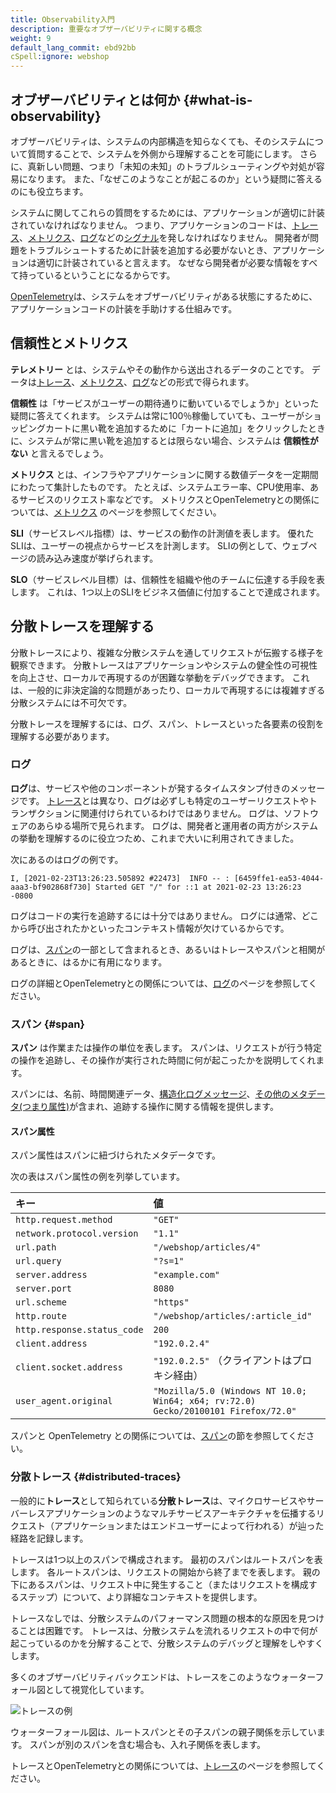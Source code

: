 ```yaml
---
title: Observability入門
description: 重要なオブザーバビリティに関する概念
weight: 9
default_lang_commit: ebd92bb
cSpell:ignore: webshop
---
```


## オブザーバビリティとは何か {#what-is-observability}

オブザーバビリティは、システムの内部構造を知らなくても、そのシステムについて質問することで、システムを外側から理解することを可能にします。
さらに、真新しい問題、つまり「未知の未知」のトラブルシューティングや対処が容易になります。
また、「なぜこのようなことが起こるのか」という疑問に答えるのにも役立ちます。

システムに関してこれらの質問をするためには、アプリケーションが適切に計装されていなければなりません。
つまり、アプリケーションのコードは、[トレース](/docs/concepts/signals/traces/)、[メトリクス](/docs/concepts/signals/metrics/)、[ログ](/docs/concepts/signals/logs/)などの[シグナル](/docs/concepts/signals/)を発しなければなりません。
開発者が問題をトラブルシュートするために計装を追加する必要がないとき、アプリケーションは適切に計装されていると言えます。
なぜなら開発者が必要な情報をすべて持っているということになるからです。

[OpenTelemetry](/docs/what-is-opentelemetry/)は、システムをオブザーバビリティがある状態にするために、アプリケーションコードの計装を手助けする仕組みです。

## 信頼性とメトリクス

**テレメトリー** とは、システムやその動作から送出されるデータのことです。
データは[トレース](/docs/concepts/signals/traces/)、[メトリクス](/docs/concepts/signals/metrics/)、[ログ](/docs/concepts/signals/logs/)などの形式で得られます。

**信頼性** は「サービスがユーザーの期待通りに動いているでしょうか」といった疑問に答えてくれます。
システムは常に100％稼働していても、ユーザーがショッピングカートに黒い靴を追加するために「カートに追加」をクリックしたときに、システムが常に黒い靴を追加するとは限らない場合、システムは **信頼性がない** と言えるでしょう。

**メトリクス** とは、インフラやアプリケーションに関する数値データを一定期間にわたって集計したものです。
たとえば、システムエラー率、CPU使用率、あるサービスのリクエスト率などです。
メトリクスとOpenTelemetryとの関係については、[メトリクス](/docs/concepts/signals/metrics/) のページを参照してください。

**SLI**（サービスレベル指標）は、サービスの動作の計測値を表します。
優れたSLIは、ユーザーの視点からサービスを計測します。
SLIの例として、ウェブページの読み込み速度が挙げられます。

**SLO**（サービスレベル目標）は、信頼性を組織や他のチームに伝達する手段を表します。
これは、1つ以上のSLIをビジネス価値に付加することで達成されます。

## 分散トレースを理解する

分散トレースにより、複雑な分散システムを通してリクエストが伝搬する様子を観察できます。
分散トレースはアプリケーションやシステムの健全性の可視性を向上させ、ローカルで再現するのが困難な挙動をデバッグできます。
これは、一般的に非決定論的な問題があったり、ローカルで再現するには複雑すぎる分散システムには不可欠です。

分散トレースを理解するには、ログ、スパン、トレースといった各要素の役割を理解する必要があります。

### ログ

**ログ**は、サービスや他のコンポーネントが発するタイムスタンプ付きのメッセージです。
[トレース](#distributed-traces)とは異なり、ログは必ずしも特定のユーザーリクエストやトランザクションに関連付けられているわけではありません。
ログは、ソフトウェアのあらゆる場所で見られます。
ログは、開発者と運用者の両方がシステムの挙動を理解するのに役立つため、これまで大いに利用されてきました。

次にあるのはログの例です。

```text
I, [2021-02-23T13:26:23.505892 #22473]  INFO -- : [6459ffe1-ea53-4044-aaa3-bf902868f730] Started GET "/" for ::1 at 2021-02-23 13:26:23 -0800
```

ログはコードの実行を追跡するには十分ではありません。
ログには通常、どこから呼び出されたかといったコンテキスト情報が欠けているからです。

ログは、[スパン](#span)の一部として含まれるとき、あるいはトレースやスパンと相関があるときに、はるかに有用になります。

ログの詳細とOpenTelemetryとの関係については、[ログ](/docs/concepts/signals/logs/)のページを参照してください。

### スパン {#span}

**スパン** は作業または操作の単位を表します。
スパンは、リクエストが行う特定の操作を追跡し、その操作が実行された時間に何が起こったかを説明してくれます。

スパンには、名前、時間関連データ、[構造化ログメッセージ](/docs/concepts/signals/traces/#span-events)、[その他のメタデータ(つまり属性)](/docs/concepts/signals/traces/#attributes)が含まれ、追跡する操作に関する情報を提供します。

#### スパン属性

スパン属性はスパンに紐づけられたメタデータです。

次の表はスパン属性の例を列挙しています。

| キー                        | 値                                                                                 |
| :-------------------------- | :--------------------------------------------------------------------------------- |
| `http.request.method`       | `"GET"`                                                                            |
| `network.protocol.version`  | `"1.1"`                                                                            |
| `url.path`                  | `"/webshop/articles/4"`                                                            |
| `url.query`                 | `"?s=1"`                                                                           |
| `server.address`            | `"example.com"`                                                                    |
| `server.port`               | `8080`                                                                             |
| `url.scheme`                | `"https"`                                                                          |
| `http.route`                | `"/webshop/articles/:article_id"`                                                  |
| `http.response.status_code` | `200`                                                                              |
| `client.address`            | `"192.0.2.4"`                                                                      |
| `client.socket.address`     | `"192.0.2.5"` （クライアントはプロキシ経由）                                       |
| `user_agent.original`       | `"Mozilla/5.0 (Windows NT 10.0; Win64; x64; rv:72.0) Gecko/20100101 Firefox/72.0"` |

スパンと OpenTelemetry との関係については、[スパン](/docs/concepts/signals/traces/#spans)の節を参照してください。

### 分散トレース {#distributed-traces}

一般的に**トレース**として知られている**分散トレース**は、マイクロサービスやサーバーレスアプリケーションのようなマルチサービスアーキテクチャを伝播するリクエスト（アプリケーションまたはエンドユーザーによって行われる）が辿った経路を記録します。

トレースは1つ以上のスパンで構成されます。
最初のスパンはルートスパンを表します。
各ルートスパンは、リクエストの開始から終了までを表します。
親の下にあるスパンは、リクエスト中に発生すること（またはリクエストを構成するステップ）について、より詳細なコンテキストを提供します。

トレースなしでは、分散システムのパフォーマンス問題の根本的な原因を見つけることは困難です。
トレースは、分散システムを流れるリクエストの中で何が起こっているのかを分解することで、分散システムのデバッグと理解をしやすくします。

多くのオブザーバビリティバックエンドは、トレースをこのようなウォーターフォール図として視覚化しています。

![トレースの例](/img/waterfall-trace.svg 'トレースのウォーターフォール図')

ウォーターフォール図は、ルートスパンとその子スパンの親子関係を示しています。
スパンが別のスパンを含む場合も、入れ子関係を表します。

トレースとOpenTelemetryとの関係については、[トレース](/docs/concepts/signals/traces/)のページを参照してください。
